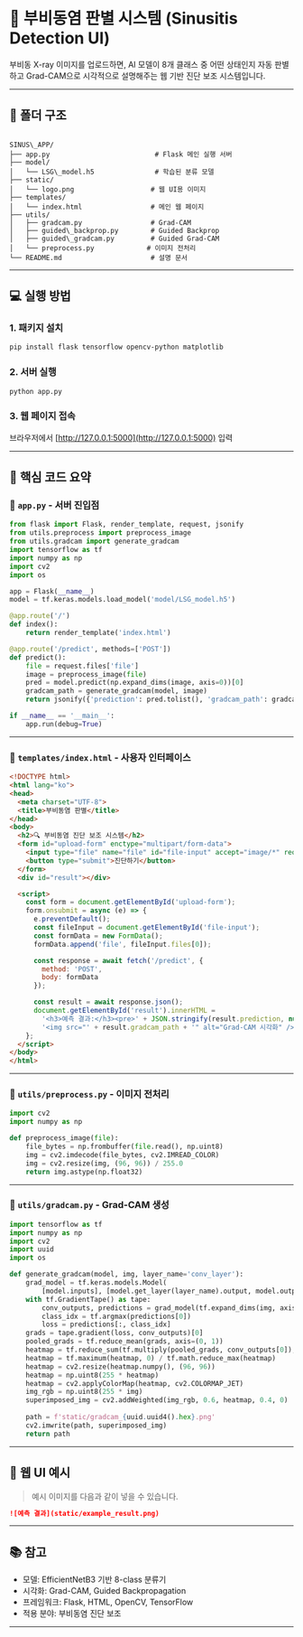 # 🧠 부비동염 판별 시스템 (Sinusitis Detection UI)

부비동 X-ray 이미지를 업로드하면, AI 모델이 8개 클래스 중 어떤 상태인지 자동 판별하고 Grad-CAM으로 시각적으로 설명해주는 웹 기반 진단 보조 시스템입니다.

---

## 📁 폴더 구조

```

SINUS\_APP/
├── app.py                          # Flask 메인 실행 서버
├── model/
│   └── LSG\_model.h5               # 학습된 분류 모델
├── static/
│   └── logo.png                   # 웹 UI용 이미지
├── templates/
│   └── index.html                 # 메인 웹 페이지
├── utils/
│   ├── gradcam.py                 # Grad-CAM
│   ├── guided\_backprop.py        # Guided Backprop
│   ├── guided\_gradcam.py         # Guided Grad-CAM
│   └── preprocess.py             # 이미지 전처리
└── README.md                      # 설명 문서

````

---

## 💻 실행 방법

### 1. 패키지 설치
```bash
pip install flask tensorflow opencv-python matplotlib
````

### 2. 서버 실행

```bash
python app.py
```

### 3. 웹 페이지 접속

브라우저에서 [http://127.0.0.1:5000](http://127.0.0.1:5000) 입력

---

## 🧩 핵심 코드 요약

### 🔸 `app.py` - 서버 진입점

```python
from flask import Flask, render_template, request, jsonify
from utils.preprocess import preprocess_image
from utils.gradcam import generate_gradcam
import tensorflow as tf
import numpy as np
import cv2
import os

app = Flask(__name__)
model = tf.keras.models.load_model('model/LSG_model.h5')

@app.route('/')
def index():
    return render_template('index.html')

@app.route('/predict', methods=['POST'])
def predict():
    file = request.files['file']
    image = preprocess_image(file)
    pred = model.predict(np.expand_dims(image, axis=0))[0]
    gradcam_path = generate_gradcam(model, image)
    return jsonify({'prediction': pred.tolist(), 'gradcam_path': gradcam_path})

if __name__ == '__main__':
    app.run(debug=True)
```

---

### 🔸 `templates/index.html` - 사용자 인터페이스

```html
<!DOCTYPE html>
<html lang="ko">
<head>
  <meta charset="UTF-8">
  <title>부비동염 판별</title>
</head>
<body>
  <h2>🔍 부비동염 진단 보조 시스템</h2>
  <form id="upload-form" enctype="multipart/form-data">
    <input type="file" name="file" id="file-input" accept="image/*" required>
    <button type="submit">진단하기</button>
  </form>
  <div id="result"></div>

  <script>
    const form = document.getElementById('upload-form');
    form.onsubmit = async (e) => {
      e.preventDefault();
      const fileInput = document.getElementById('file-input');
      const formData = new FormData();
      formData.append('file', fileInput.files[0]);

      const response = await fetch('/predict', {
        method: 'POST',
        body: formData
      });

      const result = await response.json();
      document.getElementById('result').innerHTML =
        '<h3>예측 결과:</h3><pre>' + JSON.stringify(result.prediction, null, 2) + '</pre>' +
        '<img src="' + result.gradcam_path + '" alt="Grad-CAM 시각화" />';
    };
  </script>
</body>
</html>
```

---

### 🔸 `utils/preprocess.py` - 이미지 전처리

```python
import cv2
import numpy as np

def preprocess_image(file):
    file_bytes = np.frombuffer(file.read(), np.uint8)
    img = cv2.imdecode(file_bytes, cv2.IMREAD_COLOR)
    img = cv2.resize(img, (96, 96)) / 255.0
    return img.astype(np.float32)
```

---

### 🔸 `utils/gradcam.py` - Grad-CAM 생성

```python
import tensorflow as tf
import numpy as np
import cv2
import uuid
import os

def generate_gradcam(model, img, layer_name='conv_layer'):
    grad_model = tf.keras.models.Model(
        [model.inputs], [model.get_layer(layer_name).output, model.output])
    with tf.GradientTape() as tape:
        conv_outputs, predictions = grad_model(tf.expand_dims(img, axis=0))
        class_idx = tf.argmax(predictions[0])
        loss = predictions[:, class_idx]
    grads = tape.gradient(loss, conv_outputs)[0]
    pooled_grads = tf.reduce_mean(grads, axis=(0, 1))
    heatmap = tf.reduce_sum(tf.multiply(pooled_grads, conv_outputs[0]), axis=-1)
    heatmap = tf.maximum(heatmap, 0) / tf.math.reduce_max(heatmap)
    heatmap = cv2.resize(heatmap.numpy(), (96, 96))
    heatmap = np.uint8(255 * heatmap)
    heatmap = cv2.applyColorMap(heatmap, cv2.COLORMAP_JET)
    img_rgb = np.uint8(255 * img)
    superimposed_img = cv2.addWeighted(img_rgb, 0.6, heatmap, 0.4, 0)
    
    path = f'static/gradcam_{uuid.uuid4().hex}.png'
    cv2.imwrite(path, superimposed_img)
    return path
```

---

## 📸 웹 UI 예시

> 예시 이미지를 다음과 같이 넣을 수 있습니다.

```markdown
![예측 결과](static/example_result.png)
```

---

## 📚 참고

* 모델: EfficientNetB3 기반 8-class 분류기
* 시각화: Grad-CAM, Guided Backpropagation
* 프레임워크: Flask, HTML, OpenCV, TensorFlow
* 적용 분야: 부비동염 진단 보조

---
